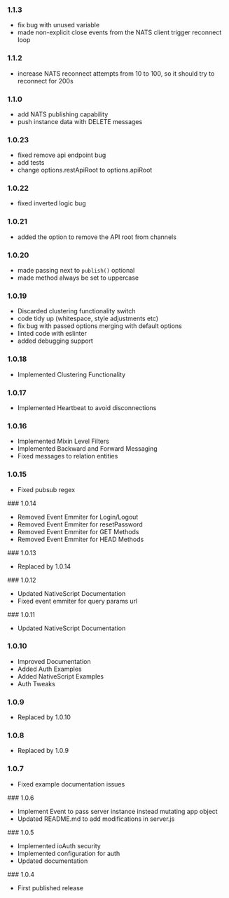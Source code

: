 ### 1.1.3

- fix bug with unused variable
- made non-explicit close events from the NATS client trigger reconnect loop

### 1.1.2

- increase NATS reconnect attempts from 10 to 100, so it should try to reconnect for 200s

### 1.1.0

- add NATS publishing capability
- push instance data with DELETE messages

### 1.0.23

- fixed remove api endpoint bug
- add tests
- change options.restApiRoot to options.apiRoot

### 1.0.22

- fixed inverted logic bug

### 1.0.21

- added the option to remove the API root from channels

### 1.0.20

- made passing next to `publish()` optional
- made method always be set to uppercase

### 1.0.19

- Discarded clustering functionality switch
- code tidy up (whitespace, style adjustments etc)
- fix bug with passed options merging with default options
- linted code with eslinter
- added debugging support

### 1.0.18

- Implemented Clustering Functionality

### 1.0.17

- Implemented Heartbeat to avoid disconnections

### 1.0.16

- Implemented Mixin Level Filters
- Implemented Backward and Forward Messaging
- Fixed messages to relation entities

### 1.0.15

- Fixed pubsub regex

### 1.0.14

- Removed Event Emmiter for Login/Logout
- Removed Event Emmiter for resetPassword
- Removed Event Emmiter for GET Methods
- Removed Event Emmiter for HEAD Methods

### 1.0.13

- Replaced by 1.0.14

### 1.0.12

- Updated NativeScript Documentation
- Fixed event emmiter for query params url

### 1.0.11

- Updated NativeScript Documentation

### 1.0.10

- Improved Documentation
- Added Auth Examples
- Added NativeScript Examples
- Auth Tweaks

### 1.0.9

- Replaced by 1.0.10

### 1.0.8

- Replaced by 1.0.9

### 1.0.7

- Fixed example documentation issues

### 1.0.6

- Implement Event to pass server instance instead mutating app object
- Updated README.md to add modifications in server.js

### 1.0.5

- Implemented ioAuth security
- Implemented configuration for auth
- Updated documentation

### 1.0.4

- First published release
